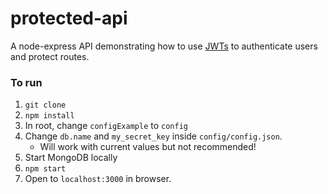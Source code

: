 # protected-api

A node-express API demonstrating how to use [JWTs][jwt] to authenticate users and protect routes.

### To run
1. `git clone`
1. `npm install`
1. In root, change `configExample` to `config`
1. Change `db.name` and `my_secret_key` inside `config/config.json`.
   - Will work with current values but not recommended!
1. Start MongoDB locally
1. `npm start`
1. Open to `localhost:3000` in browser.



[jwt]: https://jwt.io/
